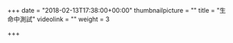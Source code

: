 +++
date = "2018-02-13T17:38:00+00:00"
thumbnailpicture = ""
title = "生命中測試"
videolink = ""
weight = 3

+++

